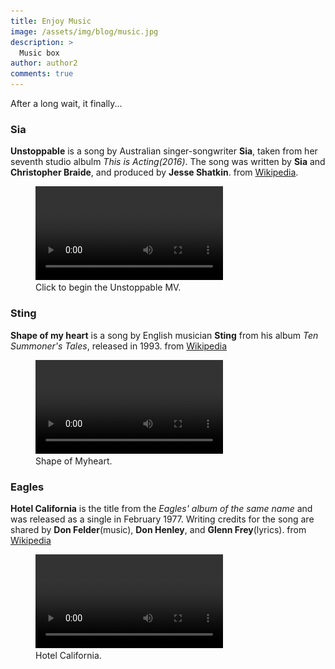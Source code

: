 ```yaml
---
title: Enjoy Music
image: /assets/img/blog/music.jpg
description: >
  Music box
author: author2
comments: true
---
```


After a long wait, it finally...


### Sia

**Unstoppable** is a song by Australian singer-songwriter **Sia**, taken from her seventh studio albulm *This is Acting(2016)*. The song was written by **Sia** and **Christopher Braide**, and produced by **Jesse Shatkin**. from [Wikipedia](https://en.wikipedia.org/wiki/Unstoppable_(Sia_song)).

<figure>
  <video src="/assets/video/Unstoppable.mp4" class="border" controls preload><img data-ignore alt="Cover page slide animation" src="/assets/img/blog/cover-page.jpg"/></video>
  <figcaption>Click to begin the Unstoppable MV.</figcaption>
</figure>




### Sting

**Shape of my heart** is a song by English musician **Sting** from his album *Ten Summoner's Tales*, released in 1993. from [Wikipedia](https://en.wikipedia.org/wiki/Shape_of_My_Heart_(Sting_song))

<figure>
  <video src="/assets/video/Shape of Myheart.mp4" class="border" controls preload><img data-ignore alt="Lazy loading demo" src="/assets/img/blog/lazy-images.jpg"/></video>
  <figcaption>Shape of Myheart.</figcaption>
</figure>




### Eagles

**Hotel California** is the title from the *Eagles' album of the same name* and was released as a single in February 1977. Writing credits for the song are shared by **Don Felder**(music), **Don Henley**, and **Glenn Frey**(lyrics). from [Wikipedia](https://en.wikipedia.org/wiki/Hotel_California)

<figure>
  <video src="/assets/video/Hotel California.mp4" class="border" controls preload><img data-ignore alt="Scrolling through the blog layout" src="/assets/img/blog/blog-layout.jpg"/></video>
  <figcaption>Hotel California.</figcaption>
</figure>